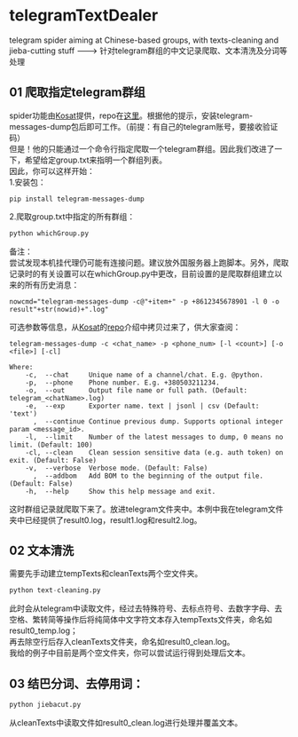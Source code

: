 # telegramTextDealer
telegram spider aiming at Chinese-based groups, with texts-cleaning and jieba-cutting stuff ---> 针对telegram群组的中文记录爬取、文本清洗及分词等处理

## 01 爬取指定telegram群组
spider功能由[Kosat](https://github.com/Kosat)提供，repo在[这里](https://github.com/Kosat/telegram-messages-dump)。根据他的提示，安装telegram-messages-dump包后即可工作。（前提：有自己的telegram账号，要接收验证码）<br>
但是！他的只能通过一个命令行指定爬取一个telegram群组。因此我们改进了一下，希望给定group.txt来指明一个群组列表。<br>
因此，你可以这样开始：<br>
1.安装包：
```
pip install telegram-messages-dump
```
2.爬取group.txt中指定的所有群组：
```python
python whichGroup.py
```
备注：<br>
尝试发现本机挂代理仍可能有连接问题。建议放外国服务器上跑脚本。另外，爬取记录时的有关设置可以在whichGroup.py中更改，目前设置的是爬取群组建立以来的所有历史消息：<br>
```
nowcmd="telegram-messages-dump -c@"+item+" -p +8612345678901 -l 0 -o result"+str(nowid)+".log"
```
可选参数等信息，从[Kosat](https://github.com/Kosat)的[repo](https://github.com/Kosat/telegram-messages-dump)介绍中拷贝过来了，供大家查阅：
```
telegram-messages-dump -c <chat_name> -p <phone_num> [-l <count>] [-o <file>] [-cl]

Where:
    -c,  --chat     Unique name of a channel/chat. E.g. @python.
    -p,  --phone    Phone number. E.g. +380503211234.
    -o,  --out      Output file name or full path. (Default: telegram_<chatName>.log)
    -e,  --exp      Exporter name. text | jsonl | csv (Default: 'text')
      ,  --continue Continue previous dump. Supports optional integer param <message_id>.
    -l,  --limit    Number of the latest messages to dump, 0 means no limit. (Default: 100)
    -cl, --clean    Clean session sensitive data (e.g. auth token) on exit. (Default: False)
    -v,  --verbose  Verbose mode. (Default: False)
      ,  --addbom   Add BOM to the beginning of the output file. (Default: False)
    -h,  --help     Show this help message and exit.
```
这时群组记录就爬取下来了。放进telegram文件夹中。本例中我在telegram文件夹中已经提供了result0.log，result1.log和result2.log。<br>
## 02 文本清洗
需要先手动建立tempTexts和cleanTexts两个空文件夹。<br>
```python
python text-cleaning.py
```
此时会从telegram中读取文件，经过去特殊符号、去标点符号、去数字字母、去空格、繁转简等操作后将纯简体中文字符文本存入tempTexts文件夹，命名如result0_temp.log；<br>
再去除空行后存入cleanTexts文件夹，命名如result0_clean.log。<br>
我给的例子中目前是两个空文件夹，你可以尝试运行得到处理后文本。
## 03 结巴分词、去停用词：
```python
python jiebacut.py
```
从cleanTexts中读取文件如result0_clean.log进行处理并覆盖文本。
